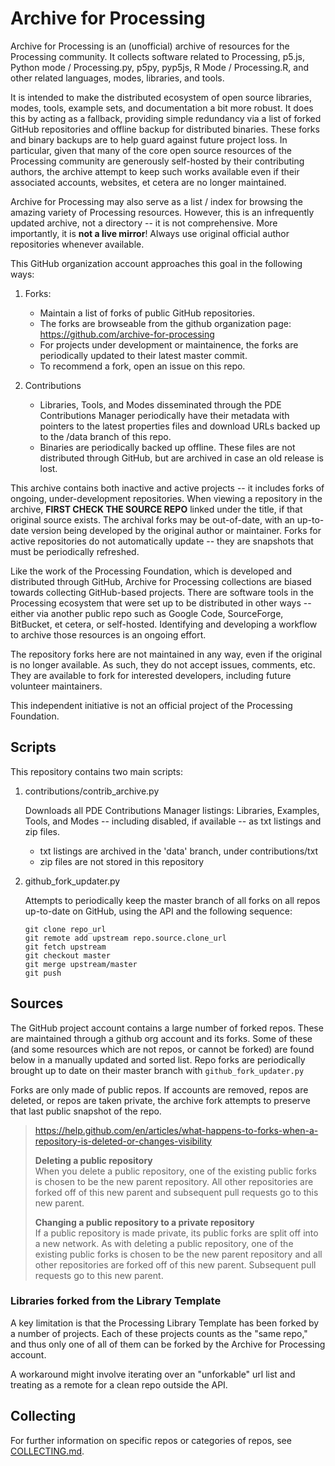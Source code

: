 # Archive for Processing

Archive for Processing is an (unofficial) archive of resources for the Processing community. It collects software related to Processing, p5.js, Python mode / Processing.py, p5py, pyp5js, R Mode / Processing.R, and other related languages, modes, libraries, and tools.

It is intended to make the distributed ecosystem of open source libraries, modes, tools, example sets, and documentation a bit more robust. It does this by acting as a fallback, providing simple redundancy via a list of forked GitHub repositories and offline backup for distributed binaries. These forks and binary backups are to help guard against future project loss. In particular, given that many of the core open source resources of the Processing community are generously self-hosted by their contributing authors, the archive attempt to keep such works available even if their associated accounts, websites, et cetera are no longer maintained.

Archive for Processing may also serve as a list / index for browsing the amazing variety of Processing resources. However, this is an infrequently updated archive, not a directory -- it is not comprehensive. More importantly, it is **not a live mirror**! Always use original official author repositories whenever available.

This GitHub organization account approaches this goal in the following ways:

1. Forks:
   -  Maintain a list of forks of public GitHub repositories.
   -  The forks are browseable from the github organization page:
      https://github.com/archive-for-processing
   -  For projects under development or maintainence, the forks
      are periodically updated to their latest master commit.
   -  To recommend a fork, open an issue on this repo.

2. Contributions
   -  Libraries, Tools, and Modes disseminated through the PDE
      Contributions Manager periodically have their metadata
      with pointers to the latest properties files and download URLs
      backed up to the /data branch of this repo.
   -  Binaries are periodically backed up offline. These files
      are not distributed through GitHub, but are archived in case
      an old release is lost.

This archive contains both inactive and active projects -- it includes forks of ongoing, under-development repositories. When viewing a repository in the archive, **FIRST CHECK THE SOURCE REPO** linked under the title, if that original source exists. The archival forks may be out-of-date, with an up-to-date version being developed by the original author or maintainer. Forks for active repositories do not automatically update -- they are snapshots that must be periodically refreshed.

Like the work of the Processing Foundation, which is developed and distributed through GitHub, Archive for Processing collections are biased towards collecting GitHub-based projects. There are software tools in the Processing ecosystem that were set up to be distributed in other ways -- either via another public repo such as Google Code, SourceForge, BitBucket, et cetera, or self-hosted. Identifying and developing a workflow to archive those resources is an ongoing effort.

The repository forks here are not maintained in any way, even if the original is no longer available. As such, they do not accept issues, comments, etc. They are available to fork for interested developers, including future volunteer maintainers.

This independent initiative is not an official project of the Processing Foundation.

## Scripts

This repository contains two main scripts:

1.  contributions/contrib_archive.py

    Downloads all PDE Contributions Manager listings: Libraries, Examples,
    Tools, and Modes -- including disabled, if available -- as txt listings
    and zip files.
    
    -  txt listings are archived in the 'data' branch, under contributions/txt
    -  zip files are not stored in this repository

2.  github_fork_updater.py

    Attempts to periodically keep the master branch of all forks on all repos
    up-to-date on GitHub, using the API and the following sequence:
    
    ```
    git clone repo_url
    git remote add upstream repo.source.clone_url
    git fetch upstream
    git checkout master
    git merge upstream/master
    git push
    ```

## Sources

The GitHub project account contains a large number of forked repos.
These are maintained through a github org account and its forks.
Some of these (and some resources which are not repos, or cannot be forked) are found below in a manually updated and sorted list. Repo forks are periodically brought up to date on their master branch with `github_fork_updater.py` 

Forks are only made of public repos. If accounts are removed, repos are deleted, or repos are taken private, the archive fork attempts to preserve that last public snapshot of the repo.

> https://help.github.com/en/articles/what-happens-to-forks-when-a-repository-is-deleted-or-changes-visibility
>
> **Deleting a public repository**  
> When you delete a public repository, one of the existing public forks is chosen to be the new parent repository. All other repositories are forked off of this new parent and subsequent pull requests go to this new parent.
> 
> **Changing a public repository to a private repository**  
> If a public repository is made private, its public forks are split off into a new network. As with deleting a public repository, one of the existing public forks is chosen to be the new parent repository and all other repositories are forked off of this new parent. Subsequent pull requests go to this new parent.

### Libraries forked from the Library Template

A key limitation is that the Processing Library Template has been forked by a number of projects.
Each of these projects counts as the "same repo," and thus only one of all of them can be forked by the Archive for Processing account.

A workaround might involve iterating over an "unforkable" url list and treating as a remote for a clean repo outside the API.

## Collecting

For further information on specific repos or categories of repos, see [COLLECTING.md]().
